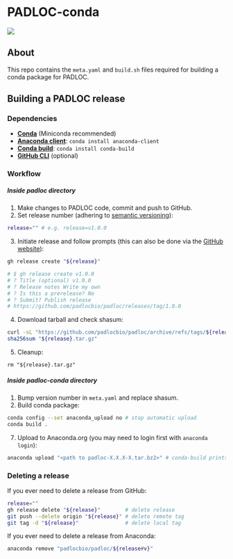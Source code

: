 # PADLOC-conda

<a href="https://anaconda.org/padlocbio/padloc" alt="Conda release"><img src="https://img.shields.io/conda/vn/padlocbio/padloc?color=yellow&label=conda%20release"></a>

## About

This repo contains the `meta.yaml` and `build.sh` files required for building a conda package for PADLOC.

## Building a PADLOC release

### Dependencies

- **[Conda](https://docs.conda.io/en/latest/miniconda.html)** (Miniconda recommended)
- **[Anaconda client](https://anaconda.org/anaconda/anaconda-client)**: `conda install anaconda-client`
- **[Conda build](https://anaconda.org/anaconda/conda-build)**: `conda install conda-build`
- **[GitHub CLI](https://cli.github.com/)** (optional)

### Workflow

##### Inside padloc directory

1. Make changes to PADLOC code, commit and push to GitHub.
2. Set release number (adhering to [semantic versioning](https://semver.org/)):
```bash
release="" # e.g. release=v1.0.0
```
3. Initiate release and follow prompts (this can also be done via the [GitHub website](https://github.com/padlocbio/padloc/releases/new)):

```bash
gh release create "${release}"
```

```bash
# $ gh release create v1.0.0
# ? Title (optional) v1.0.0
# ? Release notes Write my own
# ? Is this a prerelease? No
# ? Submit? Publish release
# https://github.com/padlocbio/padloc/releases/tag/1.0.0
```

4. Download tarball and check shasum:

```bash
curl -sL "https://github.com/padlocbio/padloc/archive/refs/tags/${release}.tar.gz" --output "${release}.tar.gz"
sha256sum "${release}.tar.gz"
```

5. Cleanup:

```
rm "${release}.tar.gz"
```

##### Inside padloc-conda directory

1. Bump version number in `meta.yaml` and replace shasum.
2. Build conda package:

```bash
conda config --set anaconda_upload no # stop automatic upload
conda build .
```

7. Upload to Anaconda.org (you may need to login first with `anaconda login`):

```bash
anaconda upload "<path to padloc-X.X.X-X.tar.bz2>" # conda-build prints this path
```

### Deleting a release

If you ever need to delete a release from GitHub:

```bash
release=""
gh release delete "${release}"        # delete release
git push --delete origin "${release}" # delete remote tag
git tag -d "${release}"               # delete local tag
```

If you ever need to delete a release from Anaconda:

```bash
anaconda remove "padlocbio/padloc/${release#v}"
```
